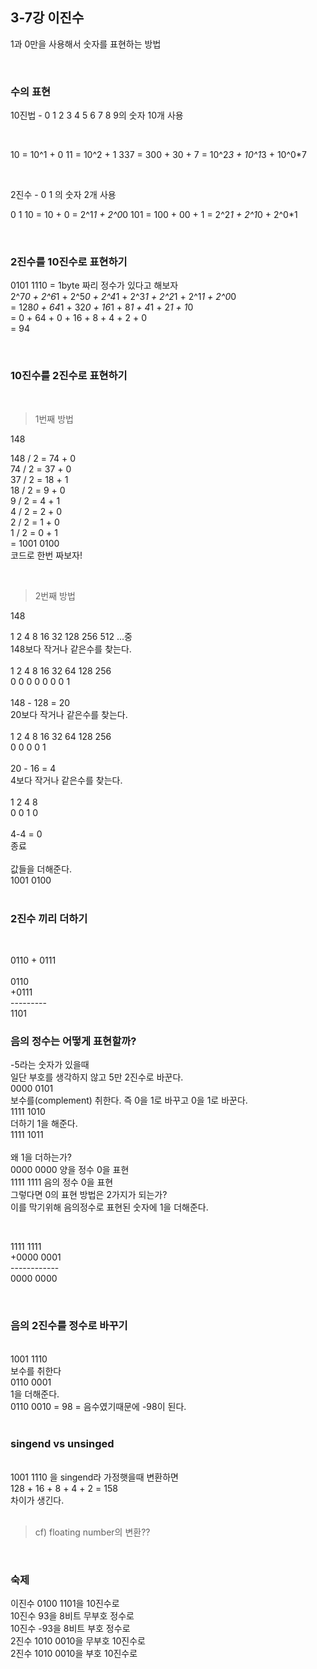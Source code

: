 ## 3-7강 이진수

1과 0만을 사용해서 숫자를 표현하는 방법

<br>

### 수의 표현

10진법 - 0 1 2 3 4 5 6 7 8 9의 숫자 10개 사용

<br>

10 = 10^1 + 0
11 = 10^2 + 1
337 = 300 + 30 + 7 = 10^2*3 + 10^1*3 + 10^0*7 

<br>

2진수 - 0 1 의 숫자 2개 사용
<br>

0
1
10 = 10 + 0 = 2^1*1 + 2^0*0
101 = 100 + 00 + 1 = 2^2*1 + 2^1*0 + 2^0*1

<br>

### 2진수를 10진수로 표현하기

0101 1110 =  1byte 짜리 정수가 있다고 해보자<br>
2^7*0 + 2^6*1 + 2^5*0 + 2^4*1 + 2^3*1 + 2^2*1 + 2^1*1 + 2^0*0<br>
 = 128*0 + 64*1 + 32*0 + 16*1 + 8*1 + 4*1 + 2*1 + 1*0<br>
 = 0 + 64 + 0 + 16 + 8 + 4 + 2 + 0<br>
 = 94<br>
 
<br>

### 10진수를 2진수로 표현하기
<br>

>1번째 방법

148 

148 / 2 = 74 + 0<br>
74 / 2 = 37 + 0<br>
37 / 2 = 18 + 1<br>
18 / 2 = 9 + 0<br>
9 / 2 = 4 + 1<br>
4 / 2 = 2 + 0<br>
2 / 2 = 1 + 0<br>
1 / 2 = 0 + 1<br>
= 1001 0100<br>
코드로 한번 짜보자!

<br>

>2번째 방법

148

1 2 4 8 16 32 128 256 512 ...중<br>
148보다 작거나 같은수를 찾는다.<br>
<br>
1 2 4 8 16 32 64 128 256<br>
0 0 0 0  0  0  0   1<br>
<br>
148 - 128 = 20<br>
20보다 작거나 같은수를 찾는다.<br>
<br>
1 2 4 8 16 32 64 128 256<br>
0 0 0 0 1<br>
<br>
20 - 16 = 4<br>
4보다 작거나 같은수를 찾는다.<br>
<br>
1 2 4 8<br>
0 0 1 0<br>
<br>
4-4 = 0<br>
종료<br>
<br>
값들을 더해준다.<br>
1001 0100<br>
<br>

### 2진수 끼리 더하기

<br>

0110 + 0111<br>
<br>
 0110<br>
+0111<br>
---------<br>
 1101<br>
 
### 음의 정수는 어떻게 표현할까?

-5라는 숫자가 있을때<br>
일단 부호를 생각하지 않고 5만 2진수로 바꾼다.<br>
0000 0101<br>
보수를(complement) 취한다. 즉 0을 1로 바꾸고 0을 1로 바꾼다.<br>
1111 1010<br>
더하기 1을 해준다.<br>
1111 1011<br>
<br>
왜 1을 더하는가?<br>
0000 0000 양을 정수 0을 표현<br>
1111 1111 음의 정수 0을 표현<br>
그렇다면 0의 표현 방법은 2가지가 되는가?<br>
이를 막기위해 음의정수로 표현된 숫자에 1을 더해준다.<br>

<br>

 1111 1111<br>
+0000 0001<br>
------------<br>
 0000 0000<br>
 
<br>
 
### 음의 2진수를 정수로 바꾸기

<br>
1001 1110<br>
보수를 취한다<br>
0110 0001<br>
1을 더해준다.<br>
0110 0010 = 98 = 음수였기때문에 -98이 된다.<br>
 
<br>
 
 ### singend vs unsinged
 
<br>
1001 1110 을 singend라 가정햇을때 변환하면<br>
128 + 16 + 8 + 4 + 2 =  158<br>
차이가 생긴다.<br>
 
<br>
 
>cf) floating number의 변환??<br>
 
<br>
 
### 숙제
이진수 0100 1101을 10진수로<br>
10진수 93을 8비트 무부호 정수로 <br>
10진수 -93을 8비트 부호 정수로<br>
2진수 1010 0010을 무부호 10진수로<br>
2진수 1010 0010을 부호 10진수로<br>
